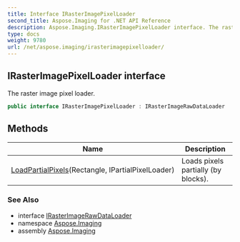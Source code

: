 ```yaml
---
title: Interface IRasterImagePixelLoader
second_title: Aspose.Imaging for .NET API Reference
description: Aspose.Imaging.IRasterImagePixelLoader interface. The raster image pixel loader
type: docs
weight: 9780
url: /net/aspose.imaging/irasterimagepixelloader/
---
```

## IRasterImagePixelLoader interface

The raster image pixel loader.

```csharp
public interface IRasterImagePixelLoader : IRasterImageRawDataLoader
```

## Methods

| Name | Description |
| --- | --- |
| [LoadPartialPixels](../../aspose.imaging/irasterimagepixelloader/loadpartialpixels/)(Rectangle, IPartialPixelLoader) | Loads pixels partially (by blocks). |

### See Also

* interface [IRasterImageRawDataLoader](../irasterimagerawdataloader/)
* namespace [Aspose.Imaging](../../aspose.imaging/)
* assembly [Aspose.Imaging](../../)


